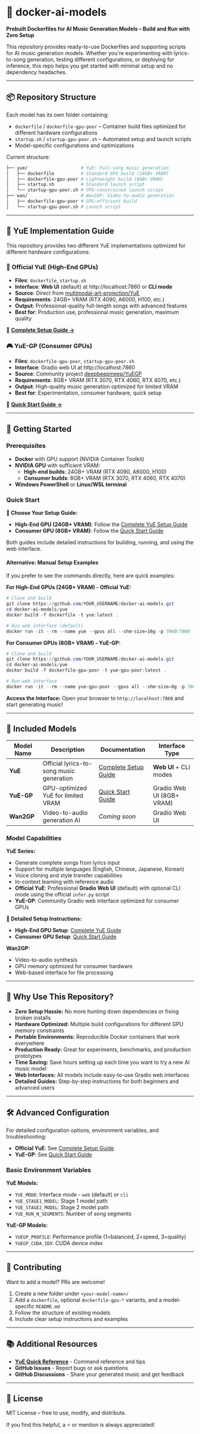 # 🐳 docker-ai-models

**Prebuilt Dockerfiles for AI Music Generation Models – Build and Run with Zero Setup**

This repository provides ready-to-use Dockerfiles and supporting scripts for AI music generation models. Whether you're experimenting with lyrics-to-song generation, testing different configurations, or deploying for inference, this repo helps you get started with minimal setup and no dependency headaches.

---

## 📦 Repository Structure

Each model has its own folder containing:

- `dockerfile` / `dockerfile-gpu-poor` – Container build files optimized for different hardware configurations
- `startup.sh` / `startup-gpu-poor.sh` – Automated setup and launch scripts
- Model-specific configurations and optimizations

Current structure:

```bash
├── yue/                    # YuE: Full-song music generation
│   ├── dockerfile          # Standard GPU build (24GB+ VRAM)
│   ├── dockerfile-gpu-poor # Lightweight build (8GB+ VRAM)
│   ├── startup.sh          # Standard launch script
│   └── startup-gpu-poor.sh # GPU-constrained launch script
├── wan/                    # Wan2GP: Video-to-audio generation
│   ├── dockerfile-gpu-poor # GPU-efficient build
│   └── startup-gpu-poor.sh # Launch script
```

---

## 🔧 YuE Implementation Guide

This repository provides two different YuE implementations optimized for different hardware configurations:

### 🎯 **Official YuE (High-End GPUs)**

- **Files**: `dockerfile`, `startup.sh`
- **Interface**: **Web UI** (default) at http://localhost:7860 or **CLI mode**
- **Source**: Direct from [multimodal-art-projection/YuE](https://github.com/multimodal-art-projection/YuE)
- **Requirements**: 24GB+ VRAM (RTX 4090, A6000, H100, etc.)
- **Output**: Professional-quality full-length songs with advanced features
- **Best for**: Production use, professional music generation, maximum quality

📖 **[Complete Setup Guide →](yue/README.md)**

### 🎮 **YuE-GP (Consumer GPUs)**

- **Files**: `dockerfile-gpu-poor`, `startup-gpu-poor.sh`
- **Interface**: Gradio web UI at http://localhost:7860
- **Source**: Community project [deepbeepmeep/YuEGP](https://github.com/deepbeepmeep/YuEGP)
- **Requirements**: 8GB+ VRAM (RTX 3070, RTX 4060, RTX 4070, etc.)
- **Output**: High-quality music generation optimized for limited VRAM
- **Best for**: Experimentation, consumer hardware, quick setup

📖 **[Quick Start Guide →](yue/README-GPU-POOR.md)**

---

## 🚀 Getting Started

### Prerequisites

- **Docker** with GPU support (NVIDIA Container Toolkit)
- **NVIDIA GPU** with sufficient VRAM:
  - **High-end builds**: 24GB+ VRAM (RTX 4090, A6000, H100)
  - **Consumer builds**: 8GB+ VRAM (RTX 3070, RTX 4060, RTX 4070)
- **Windows PowerShell** or **Linux/WSL terminal**

### Quick Start

**🎯 Choose Your Setup Guide:**

- **High-End GPU (24GB+ VRAM)**: Follow the [Complete YuE Setup Guide](yue/README.md)
- **Consumer GPU (8GB+ VRAM)**: Follow the [Quick Start Guide](yue/README-GPU-POOR.md)

Both guides include detailed instructions for building, running, and using the web interface.

#### Alternative: Manual Setup Examples

If you prefer to see the commands directly, here are quick examples:

**For High-End GPUs (24GB+ VRAM) - Official YuE:**

```powershell
# Clone and build
git clone https://github.com/YOUR_USERNAME/docker-ai-models.git
cd docker-ai-models/yue
docker build -f dockerfile -t yue:latest .

# Run web interface (default)
docker run -it --rm --name yue --gpus all --shm-size=16g -p 7860:7860 -v "C:\_Models\yue\cache:/app/cache" -v "C:\_Models\yue\output:/app/output" -e YUE_MODE=web yue:latest
```

**For Consumer GPUs (8GB+ VRAM) - YuE-GP:**

```powershell
# Clone and build
git clone https://github.com/YOUR_USERNAME/docker-ai-models.git
cd docker-ai-models/yue
docker build -f dockerfile-gpu-poor -t yue-gpu-poor:latest .

# Run web interface
docker run -it --rm --name yue-gpu-poor --gpus all --shm-size=8g -p 7860:7860 -v "C:\_Models\yue:/workspace" yue-gpu-poor:latest
```

**Access the Interface:**
Open your browser to `http://localhost:7860` and start generating music!

---

## 🤖 Included Models

| Model Name    | Description                              | Documentation                                                | Interface Type           |
|---------------|------------------------------------------|--------------------------------------------------------------|--------------------------|
| **YuE**       | Official lyrics-to-song music generation | [Complete Setup Guide](yue/README.md) | **Web UI** + CLI modes  |
| **YuE-GP**    | GPU-optimized YuE for limited VRAM      | [Quick Start Guide](yue/README-GPU-POOR.md)   | Gradio Web UI (8GB+ VRAM)|
| **Wan2GP**    | Video-to-audio generation AI             | *Coming soon*                                                | Gradio Web UI            |

### Model Capabilities

**YuE Series:**

- Generate complete songs from lyrics input
- Support for multiple languages (English, Chinese, Japanese, Korean)
- Voice cloning and style transfer capabilities
- In-context learning with reference audio
- **Official YuE**: Professional **Gradio Web UI** (default) with optional CLI mode using the official `infer.py` script
- **YuE-GP**: Community Gradio web interface optimized for consumer GPUs

**📖 Detailed Setup Instructions:**
- **High-End GPU Setup**: [Complete YuE Guide](yue/README.md)
- **Consumer GPU Setup**: [Quick Start Guide](yue/README-GPU-POOR.md)

**Wan2GP:**

- Video-to-audio synthesis
- GPU memory optimized for consumer hardware
- Web-based interface for file processing

---

## 🧠 Why Use This Repository?

- **Zero Setup Hassle:** No more hunting down dependencies or fixing broken installs
- **Hardware Optimized:** Multiple build configurations for different GPU memory constraints  
- **Portable Environments:** Reproducible Docker containers that work everywhere
- **Production Ready:** Great for experiments, benchmarks, and production prototypes
- **Time Saving:** Save hours setting up each time you want to try a new AI music model
- **Web Interfaces:** All models include easy-to-use Gradio web interfaces
- **Detailed Guides:** Step-by-step instructions for both beginners and advanced users

---

## 🛠️ Advanced Configuration

For detailed configuration options, environment variables, and troubleshooting:

- **Official YuE**: See [Complete Setup Guide](yue/README.md)
- **YuE-GP**: See [Quick Start Guide](yue/README-GPU-POOR.md)

### Basic Environment Variables

**YuE Models:**

- `YUE_MODE`: Interface mode - `web` (default) or `cli`
- `YUE_STAGE1_MODEL`: Stage 1 model path
- `YUE_STAGE2_MODEL`: Stage 2 model path
- `YUE_RUN_N_SEGMENTS`: Number of song segments

**YuE-GP Models:**

- `YUEGP_PROFILE`: Performance profile (1=balanced, 2=speed, 3=quality)
- `YUEGP_CUDA_IDX`: CUDA device index

---

## 🤝 Contributing

Want to add a model? PRs are welcome!

1. Create a new folder under `<your-model-name>/`
2. Add a `dockerfile`, optional `dockerfile-gpu-*` variants, and a model-specific `README.md`
3. Follow the structure of existing models
4. Include clear setup instructions and examples

---

## 📚 Additional Resources

- **[YuE Quick Reference](YUE_QUICK_REFERENCE.md)** - Command reference and tips
- **GitHub Issues** - Report bugs or ask questions
- **GitHub Discussions** - Share your generated music and get feedback

---

## 📝 License

MIT License – free to use, modify, and distribute.

If you find this helpful, a ⭐️ or mention is always appreciated!